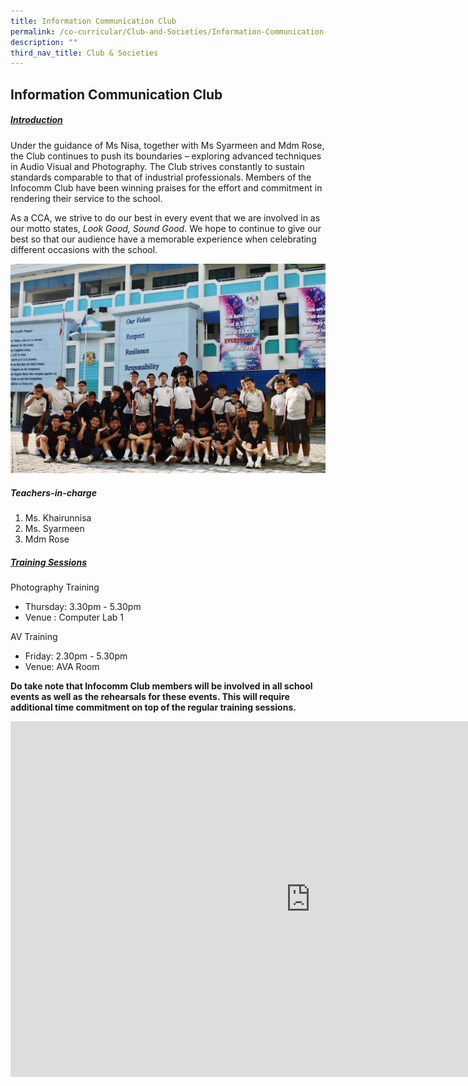 ```yaml
---
title: Information Communication Club
permalink: /co-curricular/Club-and-Societies/Information-Communication-Club/
description: ""
third_nav_title: Club & Societies
---
```

## Information Communication Club

##### <u>Introduction</u>

Under the guidance of Ms Nisa, together with Ms Syarmeen and Mdm Rose, the Club continues to push its boundaries – exploring advanced techniques in Audio Visual and Photography. The Club strives constantly to sustain standards comparable to that of industrial professionals. Members of the Infocomm Club have been winning praises for the effort and commitment in rendering their service to the school.

As a CCA, we strive to do our best in every event that we are involved in as our motto states,&nbsp;_Look Good, Sound Good_. We hope to continue to give our best so that our audience have a memorable experience when celebrating different occasions with the school.

![](/images/CCA/Clubs%20&amp;%20Societies/Infocomm%20Club/Infocomm%20Club.jpeg)

##### Teachers-in-charge
1. Ms. Khairunnisa
2. Ms. Syarmeen
3. Mdm Rose


##### <u>Training Sessions</u>  
Photography Training
* Thursday: 3.30pm - 5.30pm
* Venue : Computer Lab 1

AV Training
* Friday: 2.30pm - 5.30pm
* Venue: AVA Room

**Do take note that Infocomm Club members will be involved in all school events as well as the rehearsals for these events. This will require additional time commitment on top of the regular training sessions.**

<iframe src="https://docs.google.com/presentation/d/e/2PACX-1vQzHhkQIllvz4BamRghIY_21evcmpRoYvC60Y8yTw--b_7aAEksOme94QbwbXL1TY87EjuM1S7hulgS/embed?start=true&amp;loop=false&amp;delayms=3000" frameborder="0" width="960" height="569" allowfullscreen="true"></iframe>